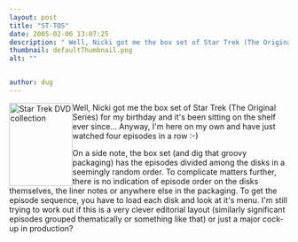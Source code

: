 ```yaml
---
layout: post
title: "ST-TOS"
date: 2005-02-06 13:07:25
description: " Well, Nicki got me the box set of Star Trek (The Original Series) for my birthday and it&#8217;s been sitting on the shelf ever since&#8230; Anyway, I&#8217;m here on my own and have just watched four episodes in a&#8230;"
thumbnail: defaultThumbnail.png
alt: ""


author: dug
---
```


<p><img src="http://www.donkeyontheedge.com/i/tos.jpg"" alt="Star Trek DVD collection" height="150" width="114" class="left" style="float:left;border:none;" /></p>

<p>Well, Nicki got me the box set of Star Trek (The Original Series) for my birthday and it's been sitting on the shelf ever since... Anyway, I'm here on my own and have just watched four episodes in a row :-)</p>

<p>On a side note, the box set (and dig that groovy packaging) has the episodes divided among the disks in a seemingly random order. To complicate matters further, there is no indication of episode order on the disks themselves, the liner notes or anywhere else in the packaging. To get the episode sequence, you have to load each disk and look at it's menu. I'm still trying to work out if this is a very clever editorial layout (similarly significant episodes grouped thematically or something like that) or just a major cock-up in production?</p>
